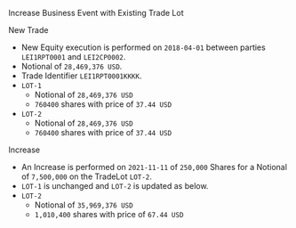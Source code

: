 Increase Business Event with Existing Trade Lot

New Trade

- New Equity execution is performed on `2018-04-01` between parties `LEI1RPT0001` and `LEI2CP0002`.
- Notional of `28,469,376 USD`.
- Trade Identifier `LEI1RPT0001KKKK`.
- `LOT-1`
  - Notional of `28,469,376 USD`
  - `760400` shares with price of `37.44 USD`
- `LOT-2`
  - Notional of `28,469,376 USD`
  - `760400` shares with price of `37.44 USD`

Increase

- An Increase is performed on `2021-11-11` of `250,000` Shares for a Notional of `7,500,000` on the TradeLot `LOT-2`.
- `LOT-1` is unchanged and `LOT-2` is updated as below.
- `LOT-2`
  - Notional of `35,969,376 USD`
  - `1,010,400` shares with price of `67.44 USD`



